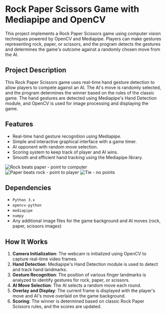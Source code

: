 # Rock Paper Scissors Game with Mediapipe and OpenCV

This project implements a Rock Paper Scissors game using computer vision techniques powered by OpenCV and Mediapipe. Players can make gestures representing rock, paper, or scissors, and the program detects the gestures and determines the game's outcome against a randomly chosen move from the AI.

## Project Description
This Rock Paper Scissors game uses real-time hand gesture detection to allow players to compete against an AI. The AI's move is randomly selected, and the program determines the winner based on the rules of the classic game. The hand gestures are detected using Mediapipe's Hand Detection module, and OpenCV is used for image processing and displaying the game.

## Features
- Real-time hand gesture recognition using Mediapipe.
- Simple and interactive graphical interface with a game timer.
- AI opponent with random move selection.
- Scoring system to keep track of player and AI wins.
- Smooth and efficient hand tracking using the Mediapipe library.

![Rock beats paper - point to computer](path/to/rock_sample.png)
![Paper beats rock - point to player](path/to/paper_sample.png)
![Tie - no points](path/to/scissors_sample.png)

## Dependencies
- `Python 3.x`
- `opencv-python`
- `mediapipe`
- `numpy`
- Any additional image files for the game background and AI moves (rock, paper, scissors images)

## How It Works

1. **Camera Initialization**: The webcam is initialized using OpenCV to capture real-time video frames.
2. **Hand Detection**: Mediapipe's Hand Detection module is used to detect and track hand landmarks.
3. **Gesture Recognition**: The position of various finger landmarks is analyzed to identify gestures for rock, paper, or scissors.
4. **AI Move Selection**: The AI selects a random move each round.
5. **Overlay and Display**: The current frame is displayed with the player's move and AI's move overlaid on the game background.
6. **Scoring**: The winner is determined based on classic Rock Paper Scissors rules, and the scores are updated.

